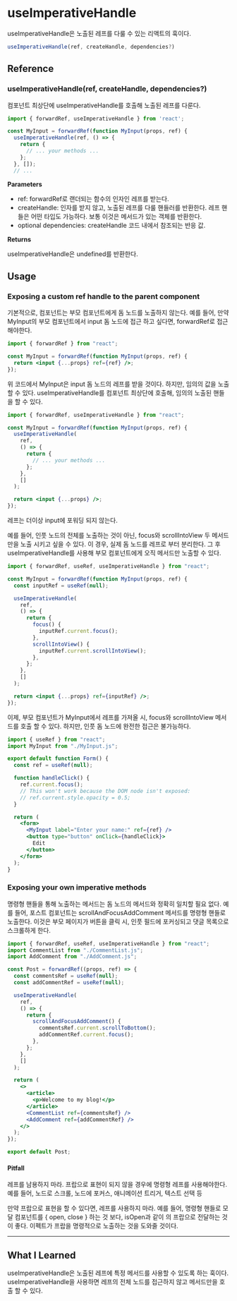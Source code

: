 # useImperativeHandle

useImperativeHandle은 노출된 레프를 다룰 수 있는 리액트의 훅이다.

```jsx
useImperativeHandle(ref, createHandle, dependencies?)
```

## Reference

### useImperativeHandle(ref, createHandle, dependencies?)

컴포넌트 최상단에 useImperativeHandle를 호출해 노출된 레프를 다룬다.

```jsx
import { forwardRef, useImperativeHandle } from 'react';

const MyInput = forwardRef(function MyInput(props, ref) {
  useImperativeHandle(ref, () => {
    return {
      // ... your methods ...
    };
  }, []);
  // ...
```

**Parameters**

- ref: forwardRef로 랜더되는 함수의 인자인 레프를 받는다.
- createHandle: 인자를 받지 않고, 노출된 레프를 다룰 핸들러를 반환한다. 레프 핸들은 어떤 타입도 가능하다. 보통 이것은 메서드가 있는 객체를 반환한다.
- optional dependencies: createHandle 코드 내에서 참조되는 반응 값.

**Returns**

useImperativeHandle은 undefined를 반환한다.

## Usage

### Exposing a custom ref handle to the parent component

기본적으로, 컴포넌트는 부모 컴포넌트에게 돔 노드를 노출하지 않는다. 예를 들어, 만약 MyInput의 부모 컴포넌트에서 input 돔 노드에 접근 하고 싶다면, forwardRef로 접근해야한다.

```jsx
import { forwardRef } from "react";

const MyInput = forwardRef(function MyInput(props, ref) {
  return <input {...props} ref={ref} />;
});
```

위 코드에서 MyInput은 input 돔 노드의 레프를 받을 것이다. 하지만, 임의의 값을 노출할 수 있다.
useImperativeHandle를 컴포넌트 최상단에 호출해, 임의의 노출된 핸들을 할 수 있다.

```jsx
import { forwardRef, useImperativeHandle } from "react";

const MyInput = forwardRef(function MyInput(props, ref) {
  useImperativeHandle(
    ref,
    () => {
      return {
        // ... your methods ...
      };
    },
    []
  );

  return <input {...props} />;
});
```

레프는 더이상 input에 포워딩 되지 않는다.

예를 들어, 인풋 노드의 전체를 노출하는 것이 아닌, focus와 scrollIntoView 두 메서드만을 노출 시키고 싶을 수 있다.
이 경우, 실제 돔 노드를 레프로 부터 분리한다. 그 후 useImperativeHandle를 사용해 부모 컴포넌트에게 오직 메서드만 노출할 수 있다.

```jsx
import { forwardRef, useRef, useImperativeHandle } from "react";

const MyInput = forwardRef(function MyInput(props, ref) {
  const inputRef = useRef(null);

  useImperativeHandle(
    ref,
    () => {
      return {
        focus() {
          inputRef.current.focus();
        },
        scrollIntoView() {
          inputRef.current.scrollIntoView();
        },
      };
    },
    []
  );

  return <input {...props} ref={inputRef} />;
});
```

이제, 부모 컴포넌트가 MyInput에서 레프를 가져올 시, focus와 scrollIntoView 메서드를 호출 할 수 있다. 하지만, 인풋 돔 노드에 완전한 접근은 불가능하다.

```jsx
import { useRef } from "react";
import MyInput from "./MyInput.js";

export default function Form() {
  const ref = useRef(null);

  function handleClick() {
    ref.current.focus();
    // This won't work because the DOM node isn't exposed:
    // ref.current.style.opacity = 0.5;
  }

  return (
    <form>
      <MyInput label="Enter your name:" ref={ref} />
      <button type="button" onClick={handleClick}>
        Edit
      </button>
    </form>
  );
}
```

### Exposing your own imperative methods

명령형 핸들을 통해 노출하는 메서드는 돔 노드의 메서드와 정확히 일치할 필요 없다.
예를 들어, 포스트 컴포넌트는 scrollAndFocusAddComment 메서드를 명령형 핸들로 노출한다.
이것은 부모 페이지가 버튼을 클릭 시, 인풋 필드에 포커싱되고 댓글 목록으로 스크롤하게 한다.

```jsx
import { forwardRef, useRef, useImperativeHandle } from "react";
import CommentList from "./CommentList.js";
import AddComment from "./AddComment.js";

const Post = forwardRef((props, ref) => {
  const commentsRef = useRef(null);
  const addCommentRef = useRef(null);

  useImperativeHandle(
    ref,
    () => {
      return {
        scrollAndFocusAddComment() {
          commentsRef.current.scrollToBottom();
          addCommentRef.current.focus();
        },
      };
    },
    []
  );

  return (
    <>
      <article>
        <p>Welcome to my blog!</p>
      </article>
      <CommentList ref={commentsRef} />
      <AddComment ref={addCommentRef} />
    </>
  );
});

export default Post;
```

#### Pitfall

레프를 남용하지 마라. 프랍으로 표현이 되지 않을 경우에 명령형 레프를 사용해야한다. 예를 들어, 노드로 스크롤, 노드에 포커스, 애니메이션 트리거, 텍스트 선택 등

만약 프랍으로 표현을 할 수 있다면, 레프를 사용하지 마라. 예를 들어, 명령형 핸들로 모달 컴포넌트를 { open, close } 하는 것 보다, isOpen과 같이 <Modal isOpen={isOpen} />의 프랍으로 전달하는 것이 좋다. 이펙트가 프랍을 명령적으로 노출하는 것을 도와줄 것이다.

---

## What I Learned

useImperativeHandle은 노출된 레프에 특정 메서드를 사용할 수 있도록 하는 훅이다.
useImperativeHandle을 사용하면 레프의 전체 노드를 접근하지 않고 메서드만을 호출 할 수 있다.
